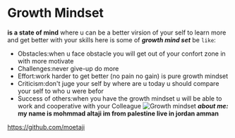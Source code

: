 # Growth Mindset 
**is a state of mind** where u can be a better virsion of your self to learn more and get better with your skills here is some of ***growth mind set*** be `like`:
- Obstacles:when u face obstacle you will  get out of your confort zone in with more motivate
- Challenges:never give-up do more
- Effort:work harder to get better (no pain no gain) is pure growth mindset
- Criticism:don't juge your self by where are u today u should compare your self to who u were befor
- Success of others:when you have the growth mindset u will be able to work and cooperative with your Colleague
![Growth mindset](https://image.freepik.com/free-vector/businessman-holding-light-bulb-put-think-growth-mindset-different-fixed-mindset-concept_101179-880.jpg)
***about me:***
**my name is mohmmad altaji im from palestine live in jordan amman**

https://github.com/moetaji
